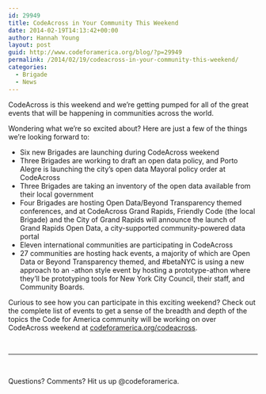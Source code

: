 ```yaml
---
id: 29949
title: CodeAcross in Your Community This Weekend
date: 2014-02-19T14:13:42+00:00
author: Hannah Young
layout: post
guid: http://www.codeforamerica.org/blog/?p=29949
permalink: /2014/02/19/codeacross-in-your-community-this-weekend/
categories:
  - Brigade
  - News
---
```

CodeAcross is this weekend and we’re getting pumped for all of the great events that will be happening in communities across the world.

Wondering what we’re so excited about? Here are just a few of the things we’re looking forward to:

  * Six new Brigades are launching during CodeAcross weekend
  * Three Brigades are working to draft an open data policy, and Porto Alegre is launching the city&#8217;s open data Mayoral policy order at CodeAcross
  * Three Brigades are taking an inventory of the open data available from their local government
  * Four Brigades are hosting Open Data/Beyond Transparency themed conferences, and at CodeAcross Grand Rapids, Friendly Code (the local Brigade) and the City of Grand Rapids will announce the launch of Grand Rapids Open Data, a city-supported community-powered data portal
  * Eleven international communities are participating in CodeAcross
  * 27 communities are hosting hack events, a majority of which are Open Data or Beyond Transparency themed, and #betaNYC is using a new approach to an -athon style event by hosting a prototype-athon where they’ll be prototyping tools for New York City Council, their staff, and Community Boards.

Curious to see how you can participate in this exciting weekend? Check out the complete list of events to get a sense of the breadth and depth of the topics the Code for America community will be working on over CodeAcross weekend at [codeforamerica.org/codeacross](http://www.codeforamerica.org/events/codeacross-2014/).

&nbsp;

* * *

&nbsp;

Questions? Comments? Hit us up @codeforamerica.